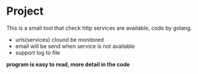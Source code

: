# Project
This is a small tool that check http services are available, code by golang.


- urls(services) clound be monitored
- email will be send when service is not available
- support log to file 

**program is easy to read, more detail in the code**


